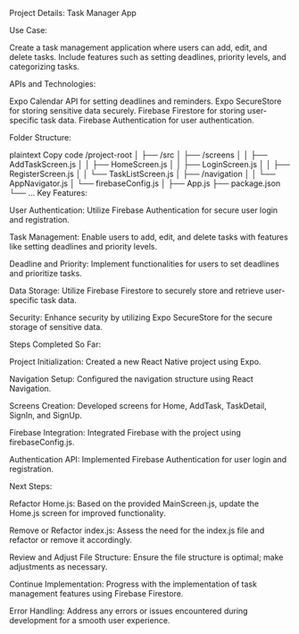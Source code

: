 Project Details: Task Manager App

Use Case:

Create a task management application where users can add, edit, and delete tasks. Include features such as setting deadlines, priority levels, and categorizing tasks.

APIs and Technologies:

Expo Calendar API for setting deadlines and reminders.
Expo SecureStore for storing sensitive data securely.
Firebase Firestore for storing user-specific task data.
Firebase Authentication for user authentication.

Folder Structure:

plaintext
Copy code
/project-root
│
├── /src
│   ├── /screens
│   │   ├── AddTaskScreen.js
│   │   ├── HomeScreen.js
│   │   ├── LoginScreen.js
│   │   ├── RegisterScreen.js
│   │   └── TaskListScreen.js
│   ├── /navigation
│   │   └── AppNavigator.js
│   └── firebaseConfig.js
│
├── App.js
├── package.json
└── ...
Key Features:

User Authentication: Utilize Firebase Authentication for secure user login and registration.

Task Management: Enable users to add, edit, and delete tasks with features like setting deadlines and priority levels.

Deadline and Priority: Implement functionalities for users to set deadlines and prioritize tasks.

Data Storage: Utilize Firebase Firestore to securely store and retrieve user-specific task data.

Security: Enhance security by utilizing Expo SecureStore for the secure storage of sensitive data.


Steps Completed So Far:

Project Initialization: Created a new React Native project using Expo.

Navigation Setup: Configured the navigation structure using React Navigation.

Screens Creation: Developed screens for Home, AddTask, TaskDetail, SignIn, and SignUp.

Firebase Integration: Integrated Firebase with the project using firebaseConfig.js.

Authentication API: Implemented Firebase Authentication for user login and registration.


Next Steps:

Refactor Home.js: Based on the provided MainScreen.js, update the Home.js screen for improved functionality.

Remove or Refactor index.js: Assess the need for the index.js file and refactor or remove it accordingly.

Review and Adjust File Structure: Ensure the file structure is optimal; make adjustments as necessary.

Continue Implementation: Progress with the implementation of task management features using Firebase Firestore.

Error Handling: Address any errors or issues encountered during development for a smooth user experience.